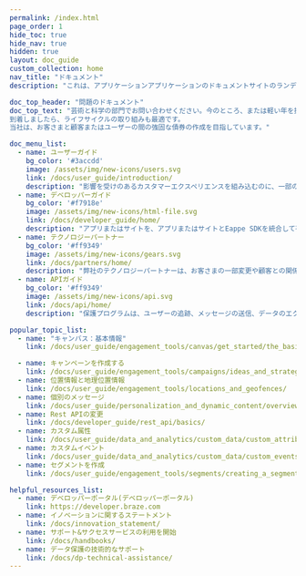 ```yaml
---
permalink: /index.html
page_order: 1
hide_toc: true
hide_nav: true
hidden: true
layout: doc_guide
custom_collection: home
nav_title: "ドキュメント"
description: "これは、アプリケーションアプリケーションのドキュメントサイトのランディングページです。ユーザーガイド、デベロッパーガイド、APIガイド、テクノロジーパートナーのドキュメント、およびヘルプ記事へのリンクを確認できます。また、役に立つリンクや、人気のある記事へのクイックリンクを参照できます。"

doc_top_header: "問題のドキュメント"
doc_top_text: "芸術と科学の部門でお問い合わせください。今のところ、または軽い年を探してください。
到着しましたら、ライフサイクルの取り組みも最適です。
当社は、お客さまと顧客またはユーザーの間の強固な債券の作成を目指しています。"

doc_menu_list:
  - name: ユーザーガイド
    bg_color: '#3accdd'
    image: /assets/img/new-icons/users.svg
    link: /docs/user_guide/introduction/
    description: "影響を受けのあるカスタマーエクスペリエンスを組み込むのに、一部のユーザー向けプラットフォームの使用方法をご覧ください。"
  - name: デベロッパーガイド
    bg_color: '#f7918e'
    image: /assets/img/new-icons/html-file.svg
    link: /docs/developer_guide/home/
    description: "アプリまたはサイトを、アプリまたはサイトとEappe SDKを統合して有効にしてください。"
  - name: テクノロジーパートナー
    bg_color: '#ff9349'
    image: /assets/img/new-icons/gears.svg
    link: /docs/partners/home/
    description: "弊社のテクノロジーパートナーは、お客さまの一部変更や顧客との関係をカスタマイズするのに役立ちます。"
  - name: APIガイド
    bg_color: '#ff9349'
    image: /assets/img/new-icons/api.svg
    link: /docs/api/home/
    description: "保護プログラムは、ユーザーの追跡、メッセージの送信、データのエクスポートなど、パフォーマンスの高い REST API を提供しています。"

popular_topic_list:
  - name: "キャンバス：基本情報"
    link: /docs/user_guide/engagement_tools/canvas/get_started/the_basics/

  - name: キャンペーンを作成する
    link: /docs/user_guide/engagement_tools/campaigns/ideas_and_strategies/active_user_campaigns/
  - name: 位置情報と地理位置情報
    link: /docs/user_guide/engagement_tools/locations_and_geofences/
  - name: 個別のメッセージ
    link: /docs/user_guide/personalization_and_dynamic_content/overview/
  - name: Rest APIの変更
    link: /docs/developer_guide/rest_api/basics/
  - name: カスタム属性
    link: /docs/user_guide/data_and_analytics/custom_data/custom_attributes/
  - name: カスタムイベント
    link: /docs/user_guide/data_and_analytics/custom_data/custom_events/
  - name: セグメントを作成
    link: /docs/user_guide/engagement_tools/segments/creating_a_segment/

helpful_resources_list:
  - name: デベロッパーポータル(デベロッパーポータル)
    link: https://developer.braze.com
  - name: イノベーションに関するステートメント
    link: /docs/innovation_statement/
  - name: サポート&サクセスサービスの利用を開始
    link: /docs/handbooks/
  - name: データ保護の技術的なサポート
    link: /docs/dp-technical-assistance/
---
```


